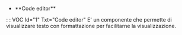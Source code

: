 - \*\*Code editor\*\*

 :  : VOC Id="1" Txt="Code editor"
E' un componente che permette di visualizzare testo con formattazione per facilitarne la visualizzazione.
